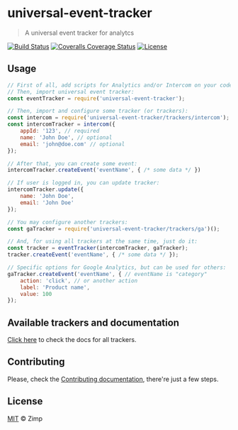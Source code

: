 # universal-event-tracker

> A universal event tracker for analytcs

[![Build Status][travis-image]][travis-url]
[![Coveralls Coverage Status][coverage-image]][coverage-url]
[![License][license-image]][license-url]

## Usage

```js
// First of all, add scripts for Analytics and/or Intercom on your code.
// Then, import universal event tracker:
const eventTracker = require('universal-event-tracker');

// Then, import and configure some tracker (or trackers):
const intercom = require('universal-event-tracker/trackers/intercom');
const intercomTracker = intercom({
	appId: '123', // required
	name: 'John Doe', // optional
	email: 'john@doe.com' // optional
});

// After that, you can create some event:
intercomTracker.createEvent('eventName', { /* some data */ })

// If user is logged in, you can update tracker:
intercomTracker.update({
	name: 'John Doe',
	email: 'John Doe'
});

// You may configure another trackers:
const gaTracker = require('universal-event-tracker/trackers/ga')();

// And, for using all trackers at the same time, just do it:
const tracker = eventTracker(intercomTracker, gaTracker);
tracker.createEvent('eventName', { /* some data */ });

// Specific options for Google Analytics, but can be used for others:
gaTracker.createEvent('eventName', { // eventName is "category"
	action: 'click', // or another action
	label: 'Product name',
	value: 100
});
```

## Available trackers and documentation

[Click here](docs/README.md) to check the docs for all trackers.

## Contributing

Please, check the [Contributing documentation](CONTRIBUTING.md), there're just a few steps.

## License

[MIT][license-url] &copy; Zimp

[travis-image]: https://img.shields.io/travis/ZimpFidelidade/universal-event-tracker.svg?style=flat-square
[travis-url]: https://travis-ci.org/ZimpFidelidade/universal-event-tracker
[coverage-image]: https://img.shields.io/coveralls/ZimpFidelidade/universal-event-tracker/master.svg?style=flat-square
[coverage-url]: https://coveralls.io/r/ZimpFidelidade/universal-event-tracker?branch=master
[license-image]: https://img.shields.io/badge/license-MIT-blue.svg?style=flat-square
[license-url]: https://zimp.mit-license.org/
